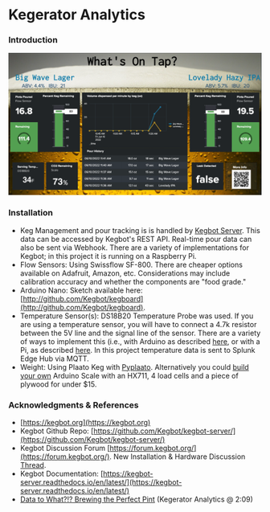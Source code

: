 # Kegerator Analytics

### Introduction
![alt text](https://github.com/cramerry/beer_analytics/blob/main/Screen%20Shot%202022-06-10%20at%2011.41.33%20AM.png)

### Installation
  * Keg Management and pour tracking is is handled by [Kegbot Server](https://kegbot.org).  This data can be accessed by 
    Kegbot's REST API.  Real-time pour data can also be sent via Webhook.  There are a variety of implementations for 
    Kegbot; in this project it is running on a Raspberry Pi.
  * Flow Sensors:  Using Swissflow SF-800.  There are cheaper options available on Adafruit, Amazon, etc.  Considerations may include calibration accuracy and whether the components are "food grade."
  * Arduino Nano:  Sketch available here:  [http://github.com/Kegbot/kegboard](http://github.com/Kegbot/kegboard).
  * Temperature Sensor(s):  DS18B20 Temperature Probe was used. If you are using a temperature sensor, you will have to connect a 4.7k resistor between the 5V line and the signal line of the sensor.  There are a variety of ways to implement this (i.e., with Arduino as described [here](https://create.arduino.cc/projecthub/TheGadgetBoy/ds18b20-digital-temperature-sensor-and-arduino-9cc806), or with a Pi, as described [here](https://learn.adafruit.com/adafruits-raspberry-pi-lesson-11-ds18b20-temperature-sensing).  In this project temperature data is sent to Splunk Edge Hub via MQTT.
  * Weight:  Using Plaato Keg with [Pyplaato](https://github.com/cramerry/pyplaato).  Alternatively you could [build your
own](https://www.youtube.com/watch?v=ofHqZJTxBnE) Arduino Scale with an HX711, 4 load cells and a piece of plywood for under $15.
### Acknowledgments & References
  * [https://kegbot.org](https://kegbot.org)
  * Kegbot Github Repo:  [https://github.com/Kegbot/kegbot-server/](https://github.com/Kegbot/kegbot-server/)
  * Kegbot Discussion Forum [https://forum.kegbot.org/](https://forum.kegbot.org/).  New Installation & Hardware Discussion [Thread](https://forum.kegbot.org/t/kegberry-kegbot-new-installation/1017/4).
  * Kegbot Documentation:  [https://kegbot-server.readthedocs.io/en/latest/](https://kegbot-server.readthedocs.io/en/latest/)
  * [Data to What?!? Brewing the Perfect Pint](https://www.youtube.com/watch?v=eknXtIyG5s4) (Kegerator Analytics @ 2:09)
